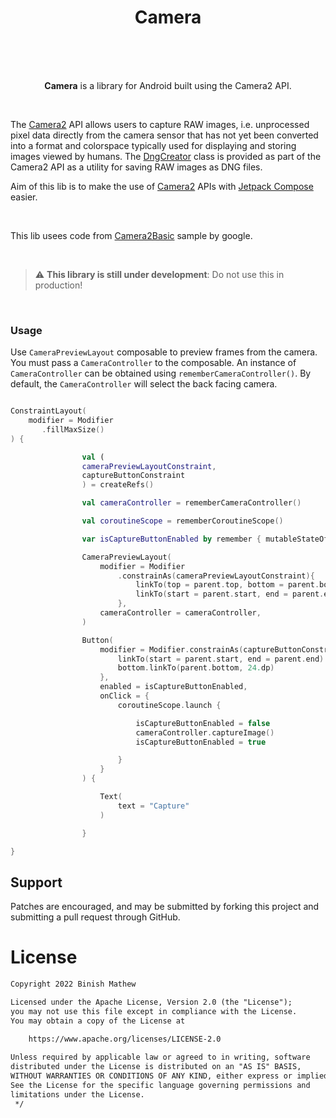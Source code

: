 <h1 align="center">Camera</h1></br>

<br>
<br>

<p align="center">
    <b>Camera</b> is a library for Android built using the Camera2 API.
</p>

<br>

The [Camera2][1] API allows users to capture RAW images, i.e. unprocessed pixel data
directly from the camera sensor that has not yet been converted into a format and
colorspace typically used for displaying and storing images viewed by humans.
The [DngCreator][2] class is provided as part of the Camera2 API as a utility for saving
RAW images as DNG files.

Aim of this lib is to make the use of [Camera2][1] APIs with [Jetpack Compose][3] easier.

<br>

This lib usees code from [Camera2Basic][4] sample by google.

[1]: https://developer.android.com/reference/android/hardware/camera2/package-summary.html
[2]: https://developer.android.com/reference/android/hardware/camera2/DngCreator.html
[3]: https://developer.android.com/jetpack/compose
[4]: https://github.com/android/camera-samples/tree/main/Camera2Basic

<br>

> :warning: **This library is still under development**: Do not use this in production!

<br>

### Usage
Use `CameraPreviewLayout` composable to preview frames from the camera.
You must pass a `CameraController` to the composable.
An instance of `CameraController` can be obtained using `rememberCameraController()`.
By default, the `CameraController` will select the back facing camera.

```kotlin

ConstraintLayout(
    modifier = Modifier
       .fillMaxSize()
) {

                val (
                cameraPreviewLayoutConstraint,
                captureButtonConstraint
                ) = createRefs()

                val cameraController = rememberCameraController()

                val coroutineScope = rememberCoroutineScope()

                var isCaptureButtonEnabled by remember { mutableStateOf(true) }

                CameraPreviewLayout(
                    modifier = Modifier
                        .constrainAs(cameraPreviewLayoutConstraint){
                            linkTo(top = parent.top, bottom = parent.bottom)
                            linkTo(start = parent.start, end = parent.end)
                        },
                    cameraController = cameraController,
                )

                Button(
                    modifier = Modifier.constrainAs(captureButtonConstraint){
                        linkTo(start = parent.start, end = parent.end)
                        bottom.linkTo(parent.bottom, 24.dp)
                    },
                    enabled = isCaptureButtonEnabled,
                    onClick = {
                        coroutineScope.launch {

                            isCaptureButtonEnabled = false
                            cameraController.captureImage()
                            isCaptureButtonEnabled = true

                        }
                    }
                ) {

                    Text(
                        text = "Capture"
                    )

                }

}

```

Support
-------

Patches are encouraged, and may be submitted by forking this project and
submitting a pull request through GitHub.

# License
```xml
Copyright 2022 Binish Mathew

Licensed under the Apache License, Version 2.0 (the "License");
you may not use this file except in compliance with the License.
You may obtain a copy of the License at

    https://www.apache.org/licenses/LICENSE-2.0
    
Unless required by applicable law or agreed to in writing, software
distributed under the License is distributed on an "AS IS" BASIS,
WITHOUT WARRANTIES OR CONDITIONS OF ANY KIND, either express or implied.
See the License for the specific language governing permissions and
limitations under the License.
 */
```
